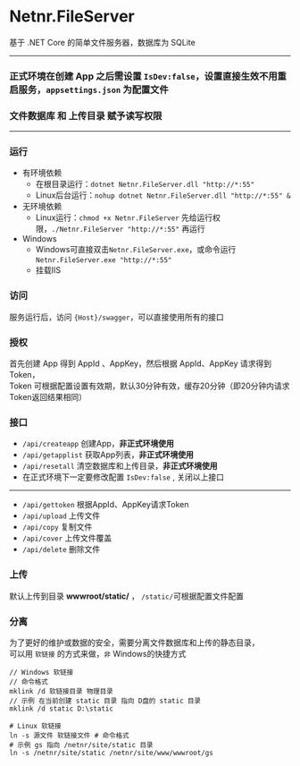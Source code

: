 # Netnr.FileServer
基于 .NET Core 的简单文件服务器，数据库为 SQLite

---

### 正式环境在创建 App 之后需设置 `IsDev:false`，设置直接生效不用重启服务，`appsettings.json` 为配置文件  

### 文件数据库 和 上传目录 赋予读写权限

---

### 运行

- 有环境依赖
    - 在根目录运行：`dotnet Netnr.FileServer.dll "http://*:55"`
    - Linux后台运行：`nohup dotnet Netnr.FileServer.dll "http://*:55" &`
- 无环境依赖
    - Linux运行：`chmod +x Netnr.FileServer` 先给运行权限，`./Netnr.FileServer "http://*:55"` 再运行
- Windows
    - Windows可直接双击`Netnr.FileServer.exe`，或命令运行`Netnr.FileServer.exe "http://*:55"`
    - 挂载IIS

### 访问

服务运行后，访问 `{Host}/swagger`，可以直接使用所有的接口

### 授权

首先创建 App 得到 AppId 、AppKey，然后根据 AppId、AppKey 请求得到 Token，  
Token 可根据配置设置有效期，默认30分钟有效，缓存20分钟（即20分钟内请求Token返回结果相同）

### 接口
- `/api/createapp` 创建App，**非正式环境使用**
- `/api/getapplist` 获取App列表，**非正式环境使用**
- `/api/resetall` 清空数据库和上传目录，**非正式环境使用**
- 在正式环境下一定要修改配置 `IsDev:false` , 关闭以上接口

---

- `/api/gettoken` 根据AppId、AppKey请求Token
- `/api/upload` 上传文件
- `/api/copy` 复制文件
- `/api/cover` 上传文件覆盖
- `/api/delete` 删除文件

### 上传
默认上传到目录 **wwwroot/static/** ， `/static/`可根据配置文件配置

### 分离
为了更好的维护或数据的安全，需要分离文件数据库和上传的静态目录，  
可以用 `软链接` 的方式来做，`非` Windows的快捷方式  
```
// Windows 软链接
// 命令格式
mklink /d 软链接目录 物理目录 
// 示例 在当前创建 static 目录 指向 D盘的 static 目录
mklink /d static D:\static
```

```
# Linux 软链接
ln -s 源文件 软链接文件 # 命令格式
# 示例 gs 指向 /netnr/site/static 目录
ln -s /netnr/site/static /netnr/site/www/wwwroot/gs
```